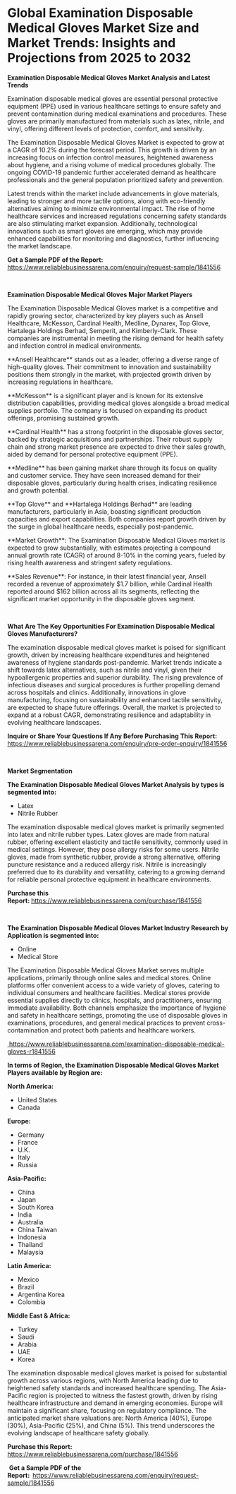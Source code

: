 <p><h1>Global Examination Disposable Medical Gloves Market Size and Market Trends: Insights and Projections from 2025 to 2032</h1></p><p><strong>Examination Disposable Medical Gloves Market Analysis and Latest Trends</strong></p>
<p><p>Examination disposable medical gloves are essential personal protective equipment (PPE) used in various healthcare settings to ensure safety and prevent contamination during medical examinations and procedures. These gloves are primarily manufactured from materials such as latex, nitrile, and vinyl, offering different levels of protection, comfort, and sensitivity.</p><p>The Examination Disposable Medical Gloves Market is expected to grow at a CAGR of 10.2% during the forecast period. This growth is driven by an increasing focus on infection control measures, heightened awareness about hygiene, and a rising volume of medical procedures globally. The ongoing COVID-19 pandemic further accelerated demand as healthcare professionals and the general population prioritized safety and prevention.</p><p>Latest trends within the market include advancements in glove materials, leading to stronger and more tactile options, along with eco-friendly alternatives aiming to minimize environmental impact. The rise of home healthcare services and increased regulations concerning safety standards are also stimulating market expansion. Additionally, technological innovations such as smart gloves are emerging, which may provide enhanced capabilities for monitoring and diagnostics, further influencing the market landscape.</p></p>
<p><strong>Get a Sample PDF of the Report:&nbsp;</strong> <a href="https://www.reliablebusinessarena.com/enquiry/request-sample/1841556?utm_campaign=2997&utm_medium=2&utm_source=Github&utm_content=ia&utm_term=14042025&utm_id=examination-disposable-medical-gloves">https://www.reliablebusinessarena.com/enquiry/request-sample/1841556</a></p>
<p>&nbsp;</p>
<p><strong>Examination Disposable Medical Gloves Major Market Players</strong></p>
<p><p>The Examination Disposable Medical Gloves market is a competitive and rapidly growing sector, characterized by key players such as Ansell Healthcare, McKesson, Cardinal Health, Medline, Dynarex, Top Glove, Hartalega Holdings Berhad, Semperit, and Kimberly-Clark. These companies are instrumental in meeting the rising demand for health safety and infection control in medical environments.</p><p>**Ansell Healthcare** stands out as a leader, offering a diverse range of high-quality gloves. Their commitment to innovation and sustainability positions them strongly in the market, with projected growth driven by increasing regulations in healthcare.</p><p>**McKesson** is a significant player and is known for its extensive distribution capabilities, providing medical gloves alongside a broad medical supplies portfolio. The company is focused on expanding its product offerings, promising sustained growth.</p><p>**Cardinal Health** has a strong footprint in the disposable gloves sector, backed by strategic acquisitions and partnerships. Their robust supply chain and strong market presence are expected to drive their sales growth, aided by demand for personal protective equipment (PPE).</p><p>**Medline** has been gaining market share through its focus on quality and customer service. They have seen increased demand for their disposable gloves, particularly during health crises, indicating resilience and growth potential.</p><p>**Top Glove** and **Hartalega Holdings Berhad** are leading manufacturers, particularly in Asia, boasting significant production capacities and export capabilities. Both companies report growth driven by the surge in global healthcare needs, especially post-pandemic.</p><p>**Market Growth**: The Examination Disposable Medical Gloves market is expected to grow substantially, with estimates projecting a compound annual growth rate (CAGR) of around 8-10% in the coming years, fueled by rising health awareness and stringent safety regulations. </p><p>**Sales Revenue**: For instance, in their latest financial year, Ansell recorded a revenue of approximately $1.7 billion, while Cardinal Health reported around $162 billion across all its segments, reflecting the significant market opportunity in the disposable gloves segment.</p></p>
<p>&nbsp;</p>
<p><strong>What Are The Key Opportunities For Examination Disposable Medical Gloves Manufacturers?</strong></p>
<p><p>The examination disposable medical gloves market is poised for significant growth, driven by increasing healthcare expenditures and heightened awareness of hygiene standards post-pandemic. Market trends indicate a shift towards latex alternatives, such as nitrile and vinyl, given their hypoallergenic properties and superior durability. The rising prevalence of infectious diseases and surgical procedures is further propelling demand across hospitals and clinics. Additionally, innovations in glove manufacturing, focusing on sustainability and enhanced tactile sensitivity, are expected to shape future offerings. Overall, the market is projected to expand at a robust CAGR, demonstrating resilience and adaptability in evolving healthcare landscapes.</p></p>
<p><strong>Inquire or Share Your Questions If Any Before Purchasing This Report:</strong> <a href="https://www.reliablebusinessarena.com/enquiry/pre-order-enquiry/1841556?utm_campaign=2997&utm_medium=2&utm_source=Github&utm_content=ia&utm_term=14042025&utm_id=examination-disposable-medical-gloves">https://www.reliablebusinessarena.com/enquiry/pre-order-enquiry/1841556</a></p>
<p>&nbsp;</p>
<p><strong>Market Segmentation</strong></p>
<p><strong>The Examination Disposable Medical Gloves Market Analysis by types is segmented into:</strong></p>
<p><ul><li>Latex</li><li>Nitrile Rubber</li></ul></p>
<p><p>The examination disposable medical gloves market is primarily segmented into latex and nitrile rubber types. Latex gloves are made from natural rubber, offering excellent elasticity and tactile sensitivity, commonly used in medical settings. However, they pose allergy risks for some users. Nitrile gloves, made from synthetic rubber, provide a strong alternative, offering puncture resistance and a reduced allergy risk. Nitrile is increasingly preferred due to its durability and versatility, catering to a growing demand for reliable personal protective equipment in healthcare environments.</p></p>
<p><strong>Purchase this Report:&nbsp;</strong><a href="https://www.reliablebusinessarena.com/purchase/1841556?utm_campaign=2997&utm_medium=2&utm_source=Github&utm_content=ia&utm_term=14042025&utm_id=examination-disposable-medical-gloves">https://www.reliablebusinessarena.com/purchase/1841556</a></p>
<p>&nbsp;</p>
<p><strong>The Examination Disposable Medical Gloves Market Industry Research by Application is segmented into:</strong></p>
<p><ul><li>Online</li><li>Medical Store</li></ul></p>
<p><p>The Examination Disposable Medical Gloves Market serves multiple applications, primarily through online sales and medical stores. Online platforms offer convenient access to a wide variety of gloves, catering to individual consumers and healthcare facilities. Medical stores provide essential supplies directly to clinics, hospitals, and practitioners, ensuring immediate availability. Both channels emphasize the importance of hygiene and safety in healthcare settings, promoting the use of disposable gloves in examinations, procedures, and general medical practices to prevent cross-contamination and protect both patients and healthcare workers.</p></p>
<p><a href="https://www.reliablebusinessarena.com/examination-disposable-medical-gloves-r1841556?utm_campaign=2997&utm_medium=2&utm_source=Github&utm_content=ia&utm_term=14042025&utm_id=examination-disposable-medical-gloves">&nbsp;https://www.reliablebusinessarena.com/examination-disposable-medical-gloves-r1841556</a></p>
<p><strong>In terms of Region, the Examination Disposable Medical Gloves Market Players available by Region are:</strong></p>
<p>
    <p> <strong> North America: </strong>
        <ul>
            <li>United States</li>
            <li>Canada</li>
        </ul>
        </p> 
    <p> <strong> Europe: </strong>
        <ul>
            <li>Germany</li>
            <li>France</li>
            <li>U.K.</li>
            <li>Italy</li>
            <li>Russia</li>
        </ul>
        </p> 
    <p> <strong> Asia-Pacific: </strong>
        <ul>
            <li>China</li>
            <li>Japan</li>
            <li>South Korea</li>
            <li>India</li>
            <li>Australia</li>
            <li>China Taiwan</li>
            <li>Indonesia</li>
            <li>Thailand</li>
            <li>Malaysia</li>
        </ul>
        </p> 
    <p> <strong> Latin America: </strong>
        <ul>
            <li>Mexico</li>
            <li>Brazil</li>
            <li>Argentina Korea</li>
            <li>Colombia</li>
        </ul>
        </p> 
    <p> <strong> Middle East & Africa: </strong>
        <ul>
            <li>Turkey</li>
            <li>Saudi</li>
            <li>Arabia</li>
            <li>UAE</li>
            <li>Korea</li>
        </ul>
    </p>
    </p>
<p><p>The examination disposable medical gloves market is poised for substantial growth across various regions, with North America leading due to heightened safety standards and increased healthcare spending. The Asia-Pacific region is projected to witness the fastest growth, driven by rising healthcare infrastructure and demand in emerging economies. Europe will maintain a significant share, focusing on regulatory compliance. The anticipated market share valuations are: North America (40%), Europe (30%), Asia-Pacific (25%), and China (5%). This trend underscores the evolving landscape of healthcare safety globally.</p></p>
<p><strong>Purchase this Report: </strong><a href="https://www.reliablebusinessarena.com/purchase/1841556?utm_campaign=2997&utm_medium=2&utm_source=Github&utm_content=ia&utm_term=14042025&utm_id=examination-disposable-medical-gloves">https://www.reliablebusinessarena.com/purchase/1841556</a></p>
<p>&nbsp;<strong>Get a Sample PDF of the Report:&nbsp;&nbsp;</strong><a href="https://www.reliablebusinessarena.com/enquiry/request-sample/1841556?utm_campaign=2997&utm_medium=2&utm_source=Github&utm_content=ia&utm_term=14042025&utm_id=examination-disposable-medical-gloves">https://www.reliablebusinessarena.com/enquiry/request-sample/1841556</a></p>
<p><strong></strong></p>
<p><p></p><p></p><p></p></p>